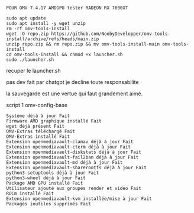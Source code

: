     POUR OMV 7.4.17 AMDGPU tester RADEON RX 7600XT

    sudo apt update 
    sudo apt install -y wget unzip 
    rm -rf omv-tools-install 
    wget -O repo.zip https://github.com/NoobyDevelopper/omv-tools-install/archive/refs/heads/main.zip
    unzip repo.zip && rm repo.zip && mv omv-tools-install-main omv-tools-install 
    cd omv-tools-install && chmod +x launcher.sh 
    sudo ./launcher.sh


recuper le launcher.sh

pas dev fait par chatgpt je decline toute responsabilite

la sauvegarde est une vertue qui faut grandement aimé.

script 1 omv-config-base

    Système déjà à jour Fait
    Firmware AMD graphique installé Fait
    wget déjà présent Fait
    OMV-Extras téléchargé Fait
    OMV-Extras installé Fait
    Extension openmediavault-clamav déjà à jour Fait
    Extension openmediavault-cterm déjà à jour Fait
    Extension openmediavault-diskstats déjà à jour Fait
    Extension openmediavault-fail2ban déjà à jour Fait
    Extension openmediavault-md déjà à jour Fait
    Extension openmediavault-sharerootfs déjà à jour Fait
    python3-setuptools déjà à jour Fait
    python3-wheel déjà à jour Fait
    Package AMD GPU installé Fait
    Utilisateur ajouté aux groupes render et video Fait
    ROCm installé Fait
    Extension openmediavault-kvm installée/mise à jour Fait
    Packages inutiles supprimés Fait
